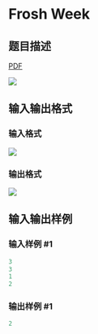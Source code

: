 # Frosh Week

## 题目描述

[problemUrl]: https://uva.onlinejudge.org/index.php?option=com_onlinejudge&Itemid=8&category=226&page=show_problem&problem=2958

[PDF](https://uva.onlinejudge.org/external/118/p11858.pdf)

![](https://cdn.luogu.com.cn/upload/vjudge_pic/UVA11858/7951f0dd97fab7246107821b32888b89a8d83a93.png)

## 输入输出格式

### 输入格式

![](https://cdn.luogu.com.cn/upload/vjudge_pic/UVA11858/1bbcbe946a5a41e6eea7d6c61a78b9feebae57cb.png)

### 输出格式

![](https://cdn.luogu.com.cn/upload/vjudge_pic/UVA11858/c152ced5a33f1e3a1bde0047940860f57e86dc45.png)

## 输入输出样例

### 输入样例 #1

```cpp
3
3
1
2
```


### 输出样例 #1

```cpp
2
```


